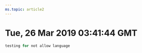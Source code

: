 ```yaml
---
ms.topic: article2
---
```

# Tue, 26 Mar 2019 03:41:44 GMT

```csharp
testing for not allow language
```
